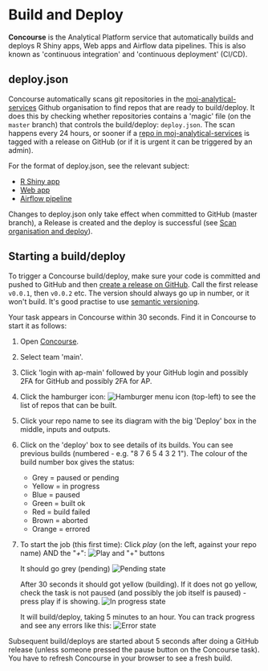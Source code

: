 # Build and Deploy

**Concourse** is the Analytical Platform service that automatically builds and deploys R Shiny apps, Web apps and Airflow data pipelines. This is also known as 'continuous integration' and 'continuous deployment' (CI/CD).

## deploy.json

Concourse automatically scans git repositories in the [moj-analytical-services](https://github.com/moj-analytical-services/) Github organisation to find repos that are ready to build/deploy.  It does this by checking whether repositories contains a 'magic' file (on the `master` branch) that controls the build/deploy: `deploy.json`. The scan happens every 24 hours, or sooner if a [repo in moj-analytical-services](https://github.com/moj-analytical-services) is tagged with a release on GitHub (or if it is urgent it can be triggered by an admin).

For the format of deploy.json, see the relevant subject:

* [R Shiny app](../rshiny-app.html)
* [Web app](../static-app.html)
* [Airflow pipeline](../airflow.html)

Changes to deploy.json only take effect when committed to GitHub (master branch), a Release is created and the deploy is successful (see [Scan organisation and deploy](/static-app.html#scan-organisation-and-deploy)).

## Starting a build/deploy

To trigger a Concourse build/deploy, make sure your code is committed and pushed to GitHub and then [create a release on GitHub](https://help.github.com/articles/creating-releases/). Call the first release `v0.0.1`, then `v0.0.2` etc. The version should always go up in number, or it won't build. It's good practise to use [semantic versioning](https://semver.org/).

Your task appears in Concourse within 30 seconds. Find it in Concourse to start it as follows:

1. Open [Concourse](https://concourse.services.alpha.mojanalytics.xyz).
2. Select team 'main'.
3. Click 'login with ap-main' followed by your GitHub login and possibly 2FA for GitHub and possibly 2FA for AP.
4. Click the hamburger icon: ![Hamburger menu icon](images/build_and_deploy/concourse_menu.png) (top-left) to see the list of repos that can be built.
5. Click your repo name to see its diagram with the big 'Deploy' box in the middle, inputs and outputs.
6. Click on the 'deploy' box to see details of its builds. You can see previous builds (numbered - e.g. "8 7 6 5 4 3 2 1"). The colour of the build number box gives the status:
    * Grey = paused or pending
    * Yellow = in progress
    * Blue = paused
    * Green = built ok
    * Red = build failed
    * Brown = aborted
    * Orange = errored
7. To start the job (this first time): Click *play* (on the left, against your repo name) AND the "*+*":
   ![Play and "+" buttons](images/build_and_deploy/concourse_new_build.png)

   It should go grey (pending)
   ![Pending state](images/build_and_deploy/concourse_pending.png)

   After 30 seconds it should got yellow (building). If it does not go yellow, check the task is not paused (and possibly the job itself is paused) - press play if is showing.
   ![In progress state](images/build_and_deploy/concourse_in_progress.png)

   It will build/deploy, taking 5 minutes to an hour. You can track progress and see any errors like this:
   ![Error state](images/build_and_deploy/concourse_error.png)

Subsequent build/deploys are started about 5 seconds after doing a GitHub release (unless someone pressed the pause button on the Concourse task). You have to refresh Concourse in your browser to see a fresh build.
